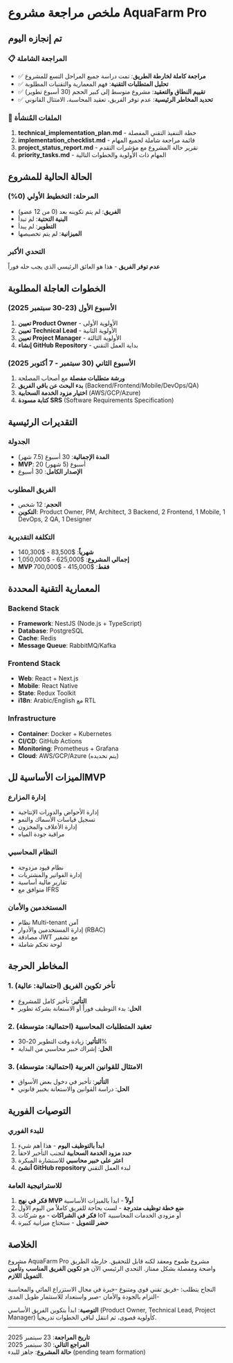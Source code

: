 # ملخص مراجعة مشروع AquaFarm Pro

## تم إنجازه اليوم

### 📋 المراجعة الشاملة

- ✅ **مراجعة كاملة لخارطة الطريق**: تمت دراسة جميع المراحل التسع للمشروع
- ✅ **تحليل المتطلبات التقنية**: فهم المعمارية والتقنيات المطلوبة  
- ✅ **تقييم النطاق والتعقيد**: مشروع متوسط إلى كبير الحجم (30 أسبوع تطوير)
- ✅ **تحديد المخاطر الرئيسية**: عدم توفر الفريق، تعقيد المحاسبة، الامتثال القانوني

### 📄 الملفات المُنشأة

1. **technical_implementation_plan.md** - خطة التنفيذ التقني المفصلة
2. **implementation_checklist.md** - قائمة مراجعة شاملة لجميع المهام
3. **project_status_report.md** - تقرير حالة المشروع مع مؤشرات التقدم
4. **priority_tasks.md** - المهام ذات الأولوية والخطوات التالية

## الحالة الحالية للمشروع

### المرحلة: التخطيط الأولي (0%)

- **الفريق**: لم يتم تكوينه بعد (0 من 12 عضو)
- **البنية التحتية**: لم تبدأ
- **التطوير**: لم يبدأ
- **الميزانية**: لم يتم تخصيصها

### التحدي الأكبر

**عدم توفر الفريق** - هذا هو العائق الرئيسي الذي يجب حله فوراً

## الخطوات العاجلة المطلوبة

### الأسبوع الأول (23-30 سبتمبر 2025)

1. **تعيين Product Owner** - الأولوية الأولى
2. **تعيين Technical Lead** - الأولوية الثانية  
3. **تعيين Project Manager** - الأولوية الثالثة
4. **إنشاء GitHub Repository** - بداية العمل التقني

### الأسبوع الثاني (30 سبتمبر - 7 أكتوبر 2025)

1. **ورشة متطلبات مفصلة** مع أصحاب المصلحة
2. **بدء البحث عن باقي الفريق** (Backend/Frontend/Mobile/DevOps/QA)
3. **اختيار مزود الخدمة السحابية** (AWS/GCP/Azure)
4. **كتابة مسودة SRS** (Software Requirements Specification)

## التقديرات الرئيسية

### الجدولة

- **المدة الإجمالية**: 30 أسبوع (7.5 شهر)
- **MVP**: 20 أسبوع (5 شهور)
- **الإصدار الكامل**: 30 أسبوع

### الفريق المطلوب

- **الحجم**: 12 شخص
- **التكوين**: Product Owner, PM, Architect, 3 Backend, 2 Frontend, 1 Mobile, 1 DevOps, 2 QA, 1 Designer

### التكلفة التقديرية

- **شهرياً**: $83,500 - $140,300
- **إجمالي المشروع**: $625,000 - $1,050,000
- **MVP فقط**: $415,000 - $700,000

## المعمارية التقنية المحددة

### Backend Stack

- **Framework**: NestJS (Node.js + TypeScript)
- **Database**: PostgreSQL
- **Cache**: Redis
- **Message Queue**: RabbitMQ/Kafka

### Frontend Stack  

- **Web**: React + Next.js
- **Mobile**: React Native
- **State**: Redux Toolkit
- **i18n**: Arabic/English مع RTL

### Infrastructure

- **Container**: Docker + Kubernetes
- **CI/CD**: GitHub Actions
- **Monitoring**: Prometheus + Grafana
- **Cloud**: AWS/GCP/Azure (يتم تحديده)

## الميزات الأساسية للMVP

### إدارة المزارع

- إدارة الأحواض والدورات الإنتاجية
- تسجيل قياسات الأسماك والنمو
- إدارة الأعلاف والمخزون
- مراقبة جودة المياه

### النظام المحاسبي

- نظام قيود مزدوجة
- إدارة الفواتير والمشتريات
- تقارير مالية أساسية
- متوافق مع IFRS

### المستخدمين والأمان

- نظام Multi-tenant آمن
- إدارة المستخدمين والأدوار (RBAC)
- مصادقة JWT مع تشفير
- لوحة تحكم شاملة

## المخاطر الحرجة

### 1. تأخر تكوين الفريق (احتمالية: عالية)

- **التأثير**: تأخير كامل للمشروع
- **الحل**: بدء التوظيف فوراً أو الاستعانة بشركة تطوير

### 2. تعقيد المتطلبات المحاسبية (احتمالية: متوسطة)

- **التأثير**: زيادة وقت التطوير 20-30%
- **الحل**: إشراك خبير محاسبي من البداية

### 3. الامتثال للقوانين العربية (احتمالية: متوسطة)

- **التأثير**: تأخير في دخول بعض الأسواق
- **الحل**: دراسة القوانين والاستعانة بخبير قانوني

## التوصيات الفورية

### للبدء الفوري

1. **ابدأ بالتوظيف اليوم** - هذا أهم شيء
2. **حدد مزود الخدمة السحابية** لتجنب التأخير لاحقاً
3. **اعثر على خبير محاسبي** للاستشارة المبكرة
4. **أنشئ GitHub repository** لبدء العمل التقني

### للاستراتيجية العامة

1. **فكر في نهج MVP أولاً** - ابدأ بالميزات الأساسية
2. **ضع خطة توظيف متدرجة** - لست بحاجة للفريق كاملاً من اليوم الأول
3. **فكر في الشراكات** - مع شركات IoT أو مزودي الخدمات المحاسبية
4. **حضر للتمويل** - ستحتاج ميزانية كبيرة

## الخلاصة

مشروع AquaFarm Pro مشروع طموح ومعقد لكنه قابل للتحقيق. خارطة الطريق واضحة ومفصلة بشكل ممتاز. التحدي الرئيسي الآن هو **تكوين الفريق المناسب** و**تأمين التمويل اللازم**.

النجاح يتطلب:
-فريق تقني قوي ومتنوع
-خبرة في مجال الاستزراع المائي والمحاسبة
-التزام بالجودة والأمان
-صبر واستعداد للاستثمار طويل المدى

**التوصية**: ابدأ بتكوين الفريق الأساسي (Product Owner, Technical Lead, Project Manager) كأولوية قصوى، ثم انتقل لباقي الخطوات تدريجياً.

---

**تاريخ المراجعة**: 23 سبتمبر 2025  
**المراجع التالي**: 30 سبتمبر 2025  
**حالة المشروع**: جاهز للبدء (pending team formation)
